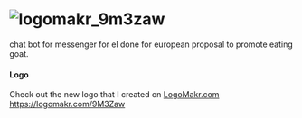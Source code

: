 # ![logomakr_9m3zaw](https://user-images.githubusercontent.com/3071208/42304862-a1f61524-8028-11e8-8e3d-bf73b3ef47c5.png)

chat bot for messenger for el done for european proposal to promote eating goat.

#### Logo 
Check out the new logo that I created on <a href="http://logomakr.com" title="Logo Makr">LogoMakr.com</a> https://logomakr.com/9M3Zaw
